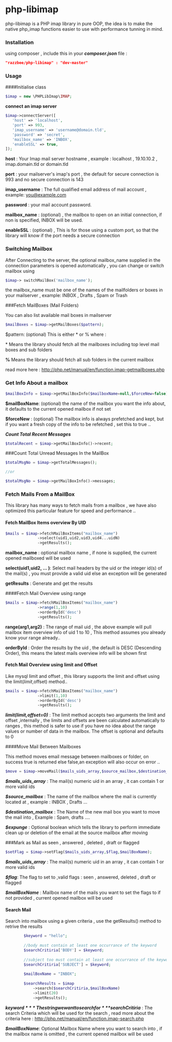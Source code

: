 # php-libimap
php-libimap is a PHP imap library in pure OOP, the idea is to make the native php_imap functions easier to use with performance tunning in mind.



### Installation
using composer , include this in your ***composer.json*** file :

```json
"razzbee/php-libimap" : "dev-master"
```

### Usage 

####Initialise class

```php
$imap = new \PHPLibImap\IMAP;
```

**connect an imap server**


```php
$imap->connectServer([
   'host' => 'localhost',
   'port' => 993,
   'imap_username' => 'username@domain.tld',
   'password' => 'secret',
   'mailbox_name' => 'INBOX',
   'enableSSL' => true,
]);
```

**host** : Your Imap mail server hostname , example : localhost , 19.10.10.2 , imap.domain.tld or domain.tld 


**port** : your mailserver's imap's port , the default for secure connection is 993 and no secure connection is 143


**imap_username** : The full qualified email address of mail account , example: you@example.com 


**password** : your mail account password.


**mailbox_name** : (optional) , the mailbox to open on an initial connection, if non is specified, INBOX will be used.


**enableSSL** : (optional) , This is for those using a custom port, so that the library will know if the port needs a secure connection 



### Switching Mailbox 
After Connecting to the server, the optional mailbox_name  supplied in the connection parameters is opened automatically , you can change or switch mailbox using 

```php
$imap-> switchMailBox('mailbox_name');
```
the mailbox_name must be one of the names of the mailfolders or boxes in your mailserver , example: INBOX , Drafts , Spam  or Trash 

###Fetch MailBoxes (Mail Folders) 

You can also list available mail boxes in mailserver 

```php
$mailBoxes = $imap->getMailBoxes($pattern);
```

$pattern: (optional) This is either \* or % where :


\* Means the library should fetch all the mailboxes including top level mail boxes and sub folders


**%**  Means the library should fetch all sub folders in the current mailbox 


read more here : http://php.net/manual/en/function.imap-getmailboxes.php




### Get Info About a mailbox 

```php
$mailBoxInfo = $imap->getMailBoxInfo($mailboxName=null,$forceNew=false);
```

**$mailBoxName**: (optional) the name of the mailbox you want the info about, it defaults to the current opened mailbox if not set

**$forceNew** : (optional) The mailbox info is always prefetched and kept, but if you want a fresh copy of the info to be refetched , set this to true ..



***Count Total Recent Messages***
```php
$totalRecent = $imap->getMailBoxInfo()->recent;
```

###Count Total Unread Messages In the MailBox 

```php
$totalMsgNo = $imap->getTotalMessages();

//or

$totalMsgNo = $imap->getMailBoxInfo()->messages;
```

### Fetch Mails From a MailBox 
This library has many ways to fetch mails from a mailbox , we have also optimized this particular feature for speed and performance ..

#### Fetch MailBox Items overview By UID 

```php
$mails = $imap->fetchMailBoxItems("mailbox_name")
              ->select(uid1,uid2,uid3,uid4...uidN)
			  ->getResults();
```


**mailbox_name** : optional mailbox name , if none is supplied, the current opened mailboxed will be used 

**select(uid1,uid2, ... )**: Select mail headers by the uid or the integer id(s) of the mail(s) , you must provide a valid uid else an exception will be generated 


**getResults** : Generate  and get the results 


####Fetch Mail Overview using range 
```php
$mails = $imap->fetchMailBoxItems("mailbox_name")
              ->range(1,10)
			  ->orderById('desc')
			  ->getResults();
```

**range(arg1,arg2)** : The range of mail uid , the above example will pull mailbox item overview info of uid 1 to 10 , This method assumes you already know your range already..

**orderById** : Order the results by the uid , the default is DESC (Descending Order), this means the latest mails overview info will be shown first


#### Fetch Mail Overview using limit and Offset 
Like mysql limit and offset , this library supports the limit and offset using the limit($limit,$offset) method..
```php
$mails = $imap->fetchMailBoxItems("mailbox_name")
              ->limit(1,10)
			  ->orderById('desc')
			  ->getResults();
```
***limit($limit,$offset=0)*** : The limit method accepts two arguments the limit and offset ,internally , the limits and offsets are been calculated automatically to ranges , this method is safer to use if you have no idea about the range values or number of data in the mailbox. The offset is optional and defaults to 0

####Move Mail Between Mailboxes 

This method moves email message between mailboxes or folder, on success true is returned else false,an exception will also occur on error ..

```php
$move = $imap->moveMail($mails_uids_array,$source_mailbox,$destination_mailbox,$expunge=false);
```

***$mails_uids_array*** : The mail(s) numeric uid in an array , it can contain 1 or more valid ids 

***$source_mailbox*** : The name of the mailbox where the mail is currently located at , example : INBOX , Drafts ...

***$destination_mailbox*** : The Name of the new mail box you want to move the mail into , Example : Spam, drafts ....

***$expunge*** : Optional boolean which tells the library to perform immediate clean up or deletion of the email at the source mailbox after moving 

###Mark as Mail as seen , answered , deleted , draft or flagged
```php 
$setFlag = $imap->setFlag($mails_uids_array,$flag,$mailBoxName);
```
***$mails_uids_array*** : The mail(s) numeric uid in an array , it can contain 1 or more valid ids 

***$flag***:  The flag to set to ,valid flags : seen , answered, deleted , draft or flagged 

***$mailBoxName*** : Mailbox name of the mails you want to set the flags to  if not provided , current opened mailbox will be used 

#### Search Mail 
Search into mailbox using a given criteria , use the getResults() method to retrive the results
```php 
        $keyword = "hello";
		 
        //body must contain at least one occurrance of the keyword
        $searchCritiria['BODY'] = $keyword;
		
        //subject too must contain at least one occurrance of the keyword 
        $searchCritiria['SUBJECT'] = $keyword;
		
		$mailBoxName = "INBOX";
		
        $searchResults = $imap
            ->search($searchCritiria,$mailBoxName)
            ->limit(20)
            ->getResults();
```
***$keyword*** The string we want to search for 
***$searchCritiria*** : The search Criteria which will be used for the search , read more about the criteria here : http://php.net/manual/en/function.imap-search.php

***$mailBoxName***: Optional Mailbox Name where you want to search into , if the mailbox name is omitted , the current opened mailbox will be used 

